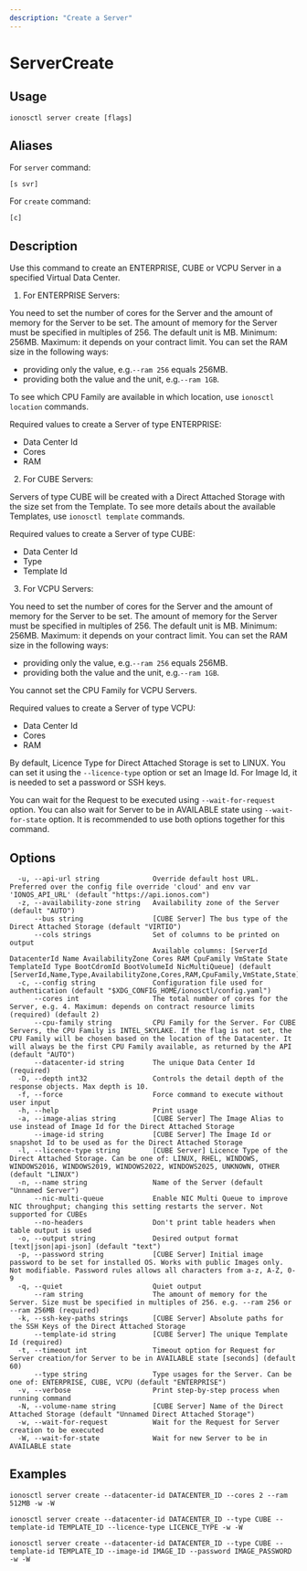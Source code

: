 ```yaml
---
description: "Create a Server"
---
```


# ServerCreate

## Usage

```text
ionosctl server create [flags]
```

## Aliases

For `server` command:

```text
[s svr]
```

For `create` command:

```text
[c]
```

## Description

Use this command to create an ENTERPRISE, CUBE or VCPU Server in a specified Virtual Data Center.

1. For ENTERPRISE Servers:

You need to set the number of cores for the Server and the amount of memory for the Server to be set. The amount of memory for the Server must be specified in multiples of 256. The default unit is MB. Minimum: 256MB. Maximum: it depends on your contract limit. You can set the RAM size in the following ways:

* providing only the value, e.g.`--ram 256` equals 256MB.
* providing both the value and the unit, e.g.`--ram 1GB`.

To see which CPU Family are available in which location, use `ionosctl location` commands.

Required values to create a Server of type ENTERPRISE:

* Data Center Id
* Cores
* RAM

2. For CUBE Servers:

Servers of type CUBE will be created with a Direct Attached Storage with the size set from the Template. To see more details about the available Templates, use `ionosctl template` commands.

Required values to create a Server of type CUBE:

* Data Center Id
* Type
* Template Id

3. For VCPU Servers:

You need to set the number of cores for the Server and the amount of memory for the Server to be set. The amount of memory for the Server must be specified in multiples of 256. The default unit is MB. Minimum: 256MB. Maximum: it depends on your contract limit. You can set the RAM size in the following ways:

* providing only the value, e.g.`--ram 256` equals 256MB.
* providing both the value and the unit, e.g.`--ram 1GB`.

You cannot set the CPU Family for VCPU Servers.

Required values to create a Server of type VCPU:

* Data Center Id
* Cores
* RAM

By default, Licence Type for Direct Attached Storage is set to LINUX. You can set it using the `--licence-type` option or set an Image Id. For Image Id, it is needed to set a password or SSH keys.

You can wait for the Request to be executed using `--wait-for-request` option. You can also wait for Server to be in AVAILABLE state using `--wait-for-state` option. It is recommended to use both options together for this command.

## Options

```text
  -u, --api-url string             Override default host URL. Preferred over the config file override 'cloud' and env var 'IONOS_API_URL' (default "https://api.ionos.com")
  -z, --availability-zone string   Availability zone of the Server (default "AUTO")
      --bus string                 [CUBE Server] The bus type of the Direct Attached Storage (default "VIRTIO")
      --cols strings               Set of columns to be printed on output 
                                   Available columns: [ServerId DatacenterId Name AvailabilityZone Cores RAM CpuFamily VmState State TemplateId Type BootCdromId BootVolumeId NicMultiQueue] (default [ServerId,Name,Type,AvailabilityZone,Cores,RAM,CpuFamily,VmState,State])
  -c, --config string              Configuration file used for authentication (default "$XDG_CONFIG_HOME/ionosctl/config.yaml")
      --cores int                  The total number of cores for the Server, e.g. 4. Maximum: depends on contract resource limits (required) (default 2)
      --cpu-family string          CPU Family for the Server. For CUBE Servers, the CPU Family is INTEL_SKYLAKE. If the flag is not set, the CPU Family will be chosen based on the location of the Datacenter. It will always be the first CPU Family available, as returned by the API (default "AUTO")
      --datacenter-id string       The unique Data Center Id (required)
  -D, --depth int32                Controls the detail depth of the response objects. Max depth is 10.
  -f, --force                      Force command to execute without user input
  -h, --help                       Print usage
  -a, --image-alias string         [CUBE Server] The Image Alias to use instead of Image Id for the Direct Attached Storage
      --image-id string            [CUBE Server] The Image Id or snapshot Id to be used as for the Direct Attached Storage
  -l, --licence-type string        [CUBE Server] Licence Type of the Direct Attached Storage. Can be one of: LINUX, RHEL, WINDOWS, WINDOWS2016, WINDOWS2019, WINDOWS2022, WINDOWS2025, UNKNOWN, OTHER (default "LINUX")
  -n, --name string                Name of the Server (default "Unnamed Server")
      --nic-multi-queue            Enable NIC Multi Queue to improve NIC throughput; changing this setting restarts the server. Not supported for CUBEs
      --no-headers                 Don't print table headers when table output is used
  -o, --output string              Desired output format [text|json|api-json] (default "text")
  -p, --password string            [CUBE Server] Initial image password to be set for installed OS. Works with public Images only. Not modifiable. Password rules allows all characters from a-z, A-Z, 0-9
  -q, --quiet                      Quiet output
      --ram string                 The amount of memory for the Server. Size must be specified in multiples of 256. e.g. --ram 256 or --ram 256MB (required)
  -k, --ssh-key-paths strings      [CUBE Server] Absolute paths for the SSH Keys of the Direct Attached Storage
      --template-id string         [CUBE Server] The unique Template Id (required)
  -t, --timeout int                Timeout option for Request for Server creation/for Server to be in AVAILABLE state [seconds] (default 60)
      --type string                Type usages for the Server. Can be one of: ENTERPRISE, CUBE, VCPU (default "ENTERPRISE")
  -v, --verbose                    Print step-by-step process when running command
  -N, --volume-name string         [CUBE Server] Name of the Direct Attached Storage (default "Unnamed Direct Attached Storage")
  -w, --wait-for-request           Wait for the Request for Server creation to be executed
  -W, --wait-for-state             Wait for new Server to be in AVAILABLE state
```

## Examples

```text
ionosctl server create --datacenter-id DATACENTER_ID --cores 2 --ram 512MB -w -W

ionosctl server create --datacenter-id DATACENTER_ID --type CUBE --template-id TEMPLATE_ID --licence-type LICENCE_TYPE -w -W

ionosctl server create --datacenter-id DATACENTER_ID --type CUBE --template-id TEMPLATE_ID --image-id IMAGE_ID --password IMAGE_PASSWORD -w -W
```


